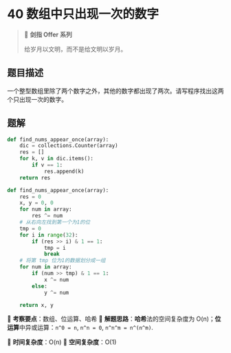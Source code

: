 # 40 数组中只出现一次的数字

> 🌟 **剑指 Offer 系列**
>
> 给岁月以文明，而不是给文明以岁月。

## 题目描述

一个整型数组里除了两个数字之外，其他的数字都出现了两次。请写程序找出这两个只出现一次的数字。

## 题解

```python
def find_nums_appear_once(array):
    dic = collections.Counter(array)
    res = []
    for k, v in dic.items():
        if v == 1:
            res.append(k)
    return res
```

```python
def find_nums_appear_once(array):
    res = 0
    x, y = 0, 0
    for num in array:
        res ^= num
    # 从右向左找到第一个为1的位
    tmp = 0
    for i in range(32):
        if (res >> i) & 1 == 1:
            tmp = i
            break
    # 将第 tmp 位为1的数据划分成一组
    for num in array:
        if (num >> tmp) & 1 == 1:
            x ^= num
        else:
            y ^= num

    return x, y
```

🍥 **考察要点**：数组、位运算、哈希
🍬 **解题思路**：**哈希**法的空间复杂度为 O(n)；**位运算**中异或运算：`n^0 = n`, `n^n = 0`, `n^n^m = n^(n^m)`.

🍉 **时间复杂度**：O(n)
🍭 **空间复杂度**：O(1)
